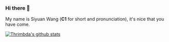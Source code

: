 ### Hi there 👋

My name is Siyuan Wang (**C1** for short and pronunciation), it's nice that you have come.

[![Thrimbda's github stats](https://github-readme-stats.vercel.app/api?username=thrimbda&count_private=true&show_icons=true&theme=onedark)](https://github.com/anuraghazra/github-readme-stats)

<!--
**Thrimbda/Thrimbda** is a ✨ _special_ ✨ repository because its `README.md` (this file) appears on your GitHub profile.

Here are some ideas to get you started:

- 🔭 I’m currently working on ...
- 🌱 I’m currently learning ...
- 👯 I’m looking to collaborate on ...
- 🤔 I’m looking for help with ...
- 💬 Ask me about ...
- 📫 How to reach me: ...
- 😄 Pronouns: ...
- ⚡ Fun fact: ...
-->
